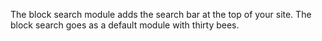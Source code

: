 The block search module adds the search bar at the top of your site. The block search goes as a default module with thirty bees.